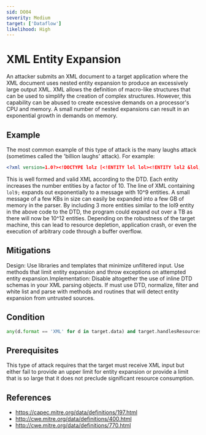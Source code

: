 ```yaml
---
sid: DO04
severity: Medium
target: ['Dataflow']
likelihood: High
---
```


# XML Entity Expansion

An attacker submits an XML document to a target application where the XML document uses nested entity expansion to produce an excessively large output XML. XML allows the definition of macro-like structures that can be used to simplify the creation of complex structures. However, this capability can be abused to create excessive demands on a processor's CPU and memory. A small number of nested expansions can result in an exponential growth in demands on memory.

## Example

The most common example of this type of attack is the many laughs attack (sometimes called the 'billion laughs' attack). For example:

```xml
<?xml version=1.0?><!DOCTYPE lolz [<!ENTITY lol lol><!ENTITY lol2 &lol;&lol;&lol;&lol;&lol;&lol;&lol;&lol;&lol;&lol;><!ENTITY lol3 &lol2;&lol2;&lol2;&lol2;&lol2;&lol2;&lol2;&lol2;&lol2;&lol2;><!ENTITY lol4 &lol3;&lol3;&lol3;&lol3;&lol3;&lol3;&lol3;&lol3;&lol3;&lol3;><!ENTITY lol5 &lol4;&lol4;&lol4;&lol4;&lol4;&lol4;&lol4;&lol4;&lol4;&lol4;><!ENTITY lol6 &lol5;&lol5;&lol5;&lol5;&lol5;&lol5;&lol5;&lol5;&lol5;&lol5;><!ENTITY lol7 &lol6;&lol6;&lol6;&lol6;&lol6;&lol6;&lol6;&lol6;&lol6;&lol6><!ENTITY lol8 &lol7;&lol7;&lol7;&lol7;&lol7;&lol7;&lol7;&lol7;&lol7;&lol7;><!ENTITY lol9 &lol8;&lol8;&lol8;&lol8;&lol8;&lol8;&lol8;&lol8;&lol8;&lol8;> ]><lolz>&lol9;</lolz>
```

This is well formed and valid XML according to the DTD. Each entity increases the number entities by a factor of 10. The line of XML containing `lol9;` expands out exponentially to a message with 10^9 entities. A small message of a few KBs in size can easily be expanded into a few GB of memory in the parser. By including 3 more entities similar to the lol9 entity in the above code to the DTD, the program could expand out over a TB as there will now be 10^12 entities. Depending on the robustness of the target machine, this can lead to resource depletion, application crash, or even the execution of arbitrary code through a buffer overflow.

## Mitigations

Design: Use libraries and templates that minimize unfiltered input. Use methods that limit entity expansion and throw exceptions on attempted entity expansion.Implementation: Disable altogether the use of inline DTD schemas in your XML parsing objects. If must use DTD, normalize, filter and white list and parse with methods and routines that will detect entity expansion from untrusted sources.

## Condition

```python
any(d.format == 'XML' for d in target.data) and target.handlesResources is False
```

## Prerequisites

This type of attack requires that the target must receive XML input but either fail to provide an upper limit for entity expansion or provide a limit that is so large that it does not preclude significant resource consumption.

## References

- https://capec.mitre.org/data/definitions/197.html
- http://cwe.mitre.org/data/definitions/400.html
- http://cwe.mitre.org/data/definitions/770.html
